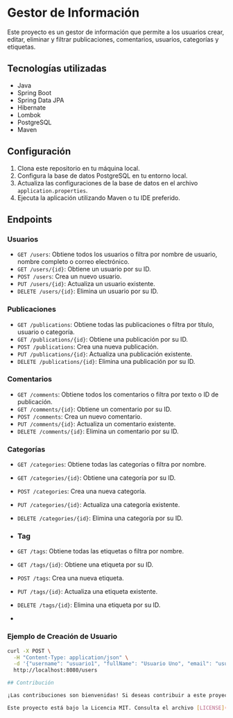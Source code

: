 # Gestor de Información

Este proyecto es un gestor de información que permite a los usuarios crear, editar, eliminar y filtrar publicaciones, comentarios, usuarios, categorías y etiquetas.

## Tecnologías utilizadas

- Java
- Spring Boot
- Spring Data JPA
- Hibernate
- Lombok
- PostgreSQL
- Maven

## Configuración

1. Clona este repositorio en tu máquina local.
2. Configura la base de datos PostgreSQL en tu entorno local.
3. Actualiza las configuraciones de la base de datos en el archivo `application.properties`.
4. Ejecuta la aplicación utilizando Maven o tu IDE preferido.

## Endpoints

### Usuarios

- `GET /users`: Obtiene todos los usuarios o filtra por nombre de usuario, nombre completo o correo electrónico.
- `GET /users/{id}`: Obtiene un usuario por su ID.
- `POST /users`: Crea un nuevo usuario.
- `PUT /users/{id}`: Actualiza un usuario existente.
- `DELETE /users/{id}`: Elimina un usuario por su ID.

### Publicaciones

- `GET /publications`: Obtiene todas las publicaciones o filtra por título, usuario o categoría.
- `GET /publications/{id}`: Obtiene una publicación por su ID.
- `POST /publications`: Crea una nueva publicación.
- `PUT /publications/{id}`: Actualiza una publicación existente.
- `DELETE /publications/{id}`: Elimina una publicación por su ID.

### Comentarios

- `GET /comments`: Obtiene todos los comentarios o filtra por texto o ID de publicación.
- `GET /comments/{id}`: Obtiene un comentario por su ID.
- `POST /comments`: Crea un nuevo comentario.
- `PUT /comments/{id}`: Actualiza un comentario existente.
- `DELETE /comments/{id}`: Elimina un comentario por su ID.

### Categorías

- `GET /categories`: Obtiene todas las categorías o filtra por nombre.
- `GET /categories/{id}`: Obtiene una categoría por su ID.
- `POST /categories`: Crea una nueva categoría.
- `PUT /categories/{id}`: Actualiza una categoría existente.
- `DELETE /categories/{id}`: Elimina una categoría por su ID.

- ### Tag

- `GET /tags`: Obtiene todas las etiquetas o filtra por nombre.
- `GET /tags/{id}`: Obtiene una etiqueta por su ID.
- `POST /tags`: Crea una nueva etiqueta.
- `PUT /tags/{id}`: Actualiza una etiqueta existente.
- `DELETE /tags/{id}`: Elimina una etiqueta por su ID.
- 
### Ejemplo de Creación de Usuario

```bash
curl -X POST \
  -H "Content-Type: application/json" \
  -d '{"username": "usuario1", "fullName": "Usuario Uno", "email": "usuario1@example.com", "password": "password123"}' \
  http://localhost:8080/users

## Contribución

¡Las contribuciones son bienvenidas! Si deseas contribuir a este proyecto, no dudes en abrir un issue o enviar un pull request.

Este proyecto está bajo la Licencia MIT. Consulta el archivo [LICENSE](LICENSE) para más detalles.
